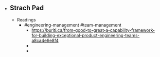 - ## Strach Pad
	- Readings
		- #engineering-management #team-management
			- https://buriti.ca/from-good-to-great-a-capability-framework-for-building-exceptional-product-engineering-teams-a8ca4e9e8f4
			-
			-